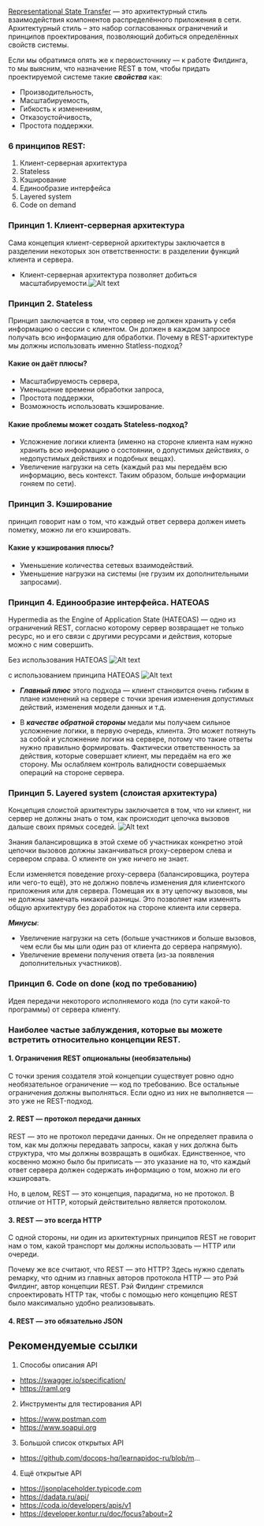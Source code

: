 [Representational State Transfer](https://habr.com/ru/articles/590679/) — это архитектурный стиль взаимодействия компонентов распределённого приложения в сети. Архитектурный стиль – это набор согласованных ограничений и принципов проектирования, позволяющий добиться определённых свойств системы.

Если мы обратимся опять же к первоисточнику — к работе Филдинга, то мы выясним, что назначение REST в том, чтобы придать проектируемой системе такие ***свойства*** как:

- Производительность,
- Масштабируемость,
- Гибкость к изменениям,
- Отказоустойчивость,
- Простота поддержки.

### 6 принципов REST:

1. Клиент-серверная архитектура
2. Stateless
3. Кэширование
4. Единообразие интерфейса
5. Layered system
6. Code on demand

### Принцип 1. Клиент-серверная архитектура
Сама концепция клиент-серверной архитектуры заключается в разделении некоторых зон ответственности: в разделении функций клиента и сервера.

- Клиент-серверная архитектура позволяет добиться масштабируемости.![Alt text](image.png)

### Принцип 2. Stateless
Принцип заключается в том, что сервер не должен хранить у себя информацию о сессии с клиентом. Он должен в каждом запросе получать всю информацию для обработки.
Почему в REST-архитектуре мы должны использовать именно Statless-подход?

#### Какие он даёт плюсы?
- Масштабируемость сервера,
- Уменьшение времени обработки запроса,
- Простота поддержки,
- Возможность использовать кэширование.

#### Какие проблемы может создать Stateless-подход?

- Усложнение логики клиента (именно на стороне клиента нам нужно хранить всю информацию о состоянии, о допустимых действиях, о недопустимых действиях и подобных вещах).
- Увеличение нагрузки на сеть (каждый раз мы передаём всю информацию, весь контекст. Таким образом, больше информации гоняем по сети).

### Принцип 3. Кэширование
принцип говорит нам о том, что каждый ответ сервера должен иметь пометку, можно ли его кэшировать.

#### Какие у кэширования плюсы?

- Уменьшение количества сетевых взаимодействий.
- Уменьшение нагрузки на системы (не грузим их дополнительными запросами).

### Принцип 4. Единообразие интерфейса. HATEOAS
Hypermedia as the Engine of Application State (HATEOAS) — одно из ограничений REST, согласно которому сервер возвращает не только ресурс, но и его связи с другими ресурсами и действия, которые можно с ним совершить.

Без использования HATEOAS
![Alt text](image-1.png)

с использованием принципа HATEOAS
![Alt text](image-2.png)

- ***Главный плюс*** этого подхода — клиент становится очень гибким в плане изменений на сервере с точки зрения изменения допустимых действий, изменения модели данных и т.д.

- В ***качестве обратной стороны*** медали мы получаем сильное усложнение логики, в первую очередь, клиента. Это может потянуть за собой и усложнение логики на сервере, потому что такие ответы нужно правильно формировать. Фактически ответственность за действия, которые совершает клиент, мы передаём на его же сторону. Мы ослабляем контроль валидности совершаемых операций на стороне сервера.

### Принцип 5. Layered system (слоистая архитектура)
Концепция слоистой архитектуры заключается в том, что ни клиент, ни сервер не должны знать о том, как происходит цепочка вызовов дальше своих прямых соседей.
![Alt text](image-3.png)

Знания балансировщика в этой схеме об участниках конкретно этой цепочки вызовов должны заканчиваться proxy-сервером слева и сервером справа. О клиенте он уже ничего не знает.

Если изменяется поведение proxy-сервера (балансировщика, роутера или чего-то ещё), это не должно повлечь изменения для клиентского приложения или для сервера. Помещая их в эту цепочку вызовов, мы не должны замечать никакой разницы. Это позволяет нам изменять общую архитектуру без доработок на стороне клиента или сервера.

***Минусы***:

- Увеличение нагрузки на сеть (больше участников и больше вызовов, чем если бы мы шли один раз от клиента до сервера напрямую).
- Увеличение времени получения ответа (из-за появления дополнительных участников).

### Принцип 6. Code on done (код по требованию)
Идея передачи некоторого исполняемого кода (по сути какой-то программы) от сервера клиенту.


###  Наиболее частые заблуждения, которые вы можете встретить относительно концепции REST.

#### 1. Ограничения REST опциональны (необязательны)
С точки зрения создателя этой концепции существует ровно одно необязательное ограничение — код по требованию. Все остальные ограничения должны выполняться. Если одно из них не выполняется — это уже не REST-подход.

#### 2. REST — протокол передачи данных
REST — это не протокол передачи данных. Он не определяет правила о том, как мы должны передавать запросы, какая у них должна быть структура, что мы должны возвращать в ошибках. Единственное, что косвенно можно было бы приписать — это указание на то, что каждый ответ сервера должен содержать информацию о том, можно ли его кэшировать.

Но, в целом, REST — это концепция, парадигма, но не протокол. В отличие от HTTP, который действительно является протоколом.

#### 3. REST — это всегда HTTP

С одной стороны, ни один из архитектурных принципов REST не говорит нам о том, какой транспорт мы должны использовать — HTTP или очереди.

Почему же все считают, что REST — это HTTP? Здесь нужно сделать ремарку, что одним из главных авторов протокола HTTP — это Рэй Филдинг, автор концепции REST. Рэй Филдинг стремился спроектировать HTTP так, чтобы с помощью него концепцию REST было максимально удобно реализовывать.

#### 4. REST — это обязательно JSON


##  Рекомендуемые ссылки

1. Способы описания API
- https://swagger.io/specification/
- https://raml.org

2. Инструменты для тестирования API
- https://www.postman.com
- https://www.soapui.org

3. Большой список открытых API
- https://github.com/docops-hq/learnapidoc-ru/blob/m...

4. Ещё открытые API

- https://jsonplaceholder.typicode.com
- https://dadata.ru/api/
- https://coda.io/developers/apis/v1
- https://developer.kontur.ru/doc/focus?about=2